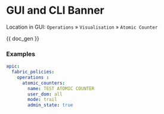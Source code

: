 # GUI and CLI Banner

Location in GUI:
`Operations` » `Visualisation` » `Atomic Counter`


{{ doc_gen }}

### Examples

```yaml
apic:
  fabric_policies:
    operations :
      atomic_counters:
        name: TEST ATOMIC COUNTER 
        user_dom: all
        mode: trail
        admin_state: true
```
